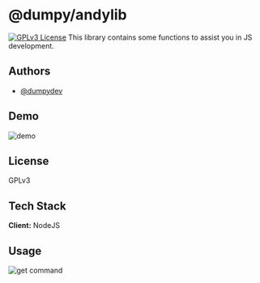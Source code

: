 
# @dumpy/andylib
[![GPLv3 License](https://img.shields.io/badge/License-GPL%20v3-yellow.svg)](https://opensource.org/licenses/)
This library contains some functions to assist you in JS development.
## Authors

- [@dumpydev](https://www.github.com/dumpydev)
## Demo
![demo](https://dumpyy.gq/files/andylib/samplecode.svg)
## License

GPLv3


## Tech Stack

**Client:** NodeJS


## Usage
![get command](https://dumpyy.gq/files/andylib/get.svg)